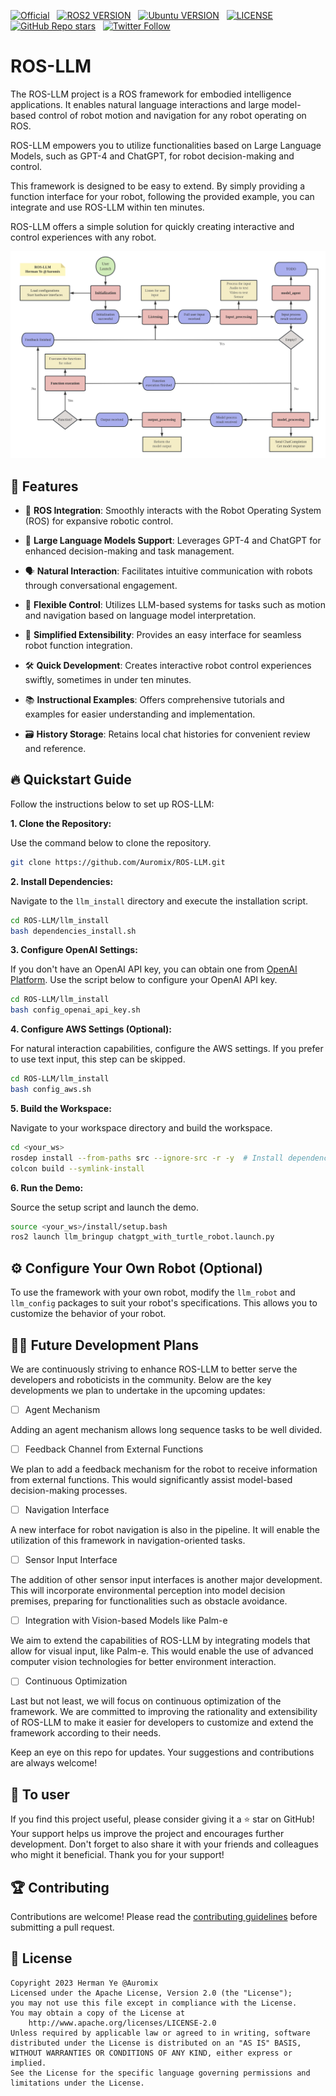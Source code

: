 [![Official](https://img.shields.io/badge/Official%20-Auromix-blue?style=flat&logo=world&logoColor=white)](https://github.com/Auromix) &nbsp;
[![ROS2 VERSION](https://img.shields.io/badge/ROS-ROS%202%20Humble-brightgreen)](http://docs.ros.org/en/humble/index.html) &nbsp;
[![Ubuntu VERSION](https://img.shields.io/badge/Ubuntu-22.04-green)](https://ubuntu.com/) &nbsp; [![LICENSE](https://img.shields.io/badge/license-Apache--2.0-informational)](https://github.com/mangdangroboticsclub/chatgpt-minipupper2-ros2-humble/blob/main/LICENSE) &nbsp;
[![GitHub Repo stars](https://img.shields.io/github/stars/Auromix/ROS-LLM?style=social)](https://github.com/Auromix/ROS-LLM/stargazers) &nbsp;
[![Twitter Follow](https://img.shields.io/twitter/follow/Hermanye233?style=social)](https://twitter.com/Hermanye233) &nbsp;
# ROS-LLM
The ROS-LLM project is a ROS framework for embodied intelligence applications. It enables natural language interactions and large model-based control of robot motion and navigation for any robot operating on ROS.

ROS-LLM empowers you to utilize functionalities based on Large Language Models, such as GPT-4 and ChatGPT, for robot decision-making and control. 

This framework is designed to be easy to extend. By simply providing a function interface for your robot, following the provided example, you can integrate and use ROS-LLM within ten minutes. 

ROS-LLM offers a simple solution for quickly creating interactive and control experiences with any robot.

![Related Schematics](llm_imgs/flow_diagram.png)
## 🚀 Features

- 🤖 **ROS Integration**: Smoothly interacts with the Robot Operating System (ROS) for expansive robotic control. 

- 🧠 **Large Language Models Support**: Leverages GPT-4 and ChatGPT for enhanced decision-making and task management.

- 🗣️ **Natural Interaction**: Facilitates intuitive communication with robots through conversational engagement.

- 🔄 **Flexible Control**: Utilizes LLM-based systems for tasks such as motion and navigation based on language model interpretation.

- 🔌 **Simplified Extensibility**: Provides an easy interface for seamless robot function integration. 

- 🛠️ **Quick Development**: Creates interactive robot control experiences swiftly, sometimes in under ten minutes.

- 📚 **Instructional Examples**: Offers comprehensive tutorials and examples for easier understanding and implementation.

- 🗃️ **History Storage**: Retains local chat histories for convenient review and reference.



## 🔥 Quickstart Guide

Follow the instructions below to set up ROS-LLM:

**1. Clone the Repository:**

Use the command below to clone the repository.
```bash
git clone https://github.com/Auromix/ROS-LLM.git
```

**2. Install Dependencies:**

Navigate to the `llm_install` directory and execute the installation script.
```bash
cd ROS-LLM/llm_install
bash dependencies_install.sh
```

**3. Configure OpenAI Settings:**

If you don't have an OpenAI API key, you can obtain one from [OpenAI Platform](https://platform.openai.com). Use the script below to configure your OpenAI API key.
```bash
cd ROS-LLM/llm_install
bash config_openai_api_key.sh
```

**4. Configure AWS Settings (Optional):**

For natural interaction capabilities, configure the AWS settings. If you prefer to use text input, this step can be skipped.
```bash
cd ROS-LLM/llm_install
bash config_aws.sh
```

**5. Build the Workspace:**

Navigate to your workspace directory and build the workspace.
```bash
cd <your_ws>
rosdep install --from-paths src --ignore-src -r -y  # Install dependencies
colcon build --symlink-install
```

**6. Run the Demo:**

Source the setup script and launch the demo.
```bash
source <your_ws>/install/setup.bash
ros2 launch llm_bringup chatgpt_with_turtle_robot.launch.py
```

## ⚙️ Configure Your Own Robot (Optional)

To use the framework with your own robot, modify the `llm_robot` and `llm_config` packages to suit your robot's specifications. This allows you to customize the behavior of your robot.


## 🧑‍💻 Future Development Plans

We are continuously striving to enhance ROS-LLM to better serve the developers and roboticists in the community. Below are the key developments we plan to undertake in the upcoming updates:

- [ ] Agent Mechanism

Adding an agent mechanism allows long sequence tasks to be well divided.

- [ ] Feedback Channel from External Functions

We plan to add a feedback mechanism for the robot to receive information from external functions. This would significantly assist model-based decision-making processes.

- [ ] Navigation Interface

A new interface for robot navigation is also in the pipeline. It will enable the utilization of this framework in navigation-oriented tasks.

- [ ] Sensor Input Interface

The addition of other sensor input interfaces is another major development. This will incorporate environmental perception into model decision premises, preparing for functionalities such as obstacle avoidance.

- [ ] Integration with Vision-based Models like Palm-e

We aim to extend the capabilities of ROS-LLM by integrating models that allow for visual input, like Palm-e. This would enable the use of advanced computer vision technologies for better environment interaction.

- [ ] Continuous Optimization

Last but not least, we will focus on continuous optimization of the framework. We are committed to improving the rationality and extensibility of ROS-LLM to make it easier for developers to customize and extend the framework according to their needs.

Keep an eye on this repo for updates. Your suggestions and contributions are always welcome!



## 🙋 To user
If you find this project useful, please consider giving it a ⭐️ star on GitHub! Your support helps us improve the project and encourages further development. Don't forget to also share it with your friends and colleagues who might it beneficial. Thank you for your support! 

## 🏆 Contributing
Contributions are welcome! Please read the [contributing guidelines](CONTRIBUTING.md) before submitting a pull request.



## 🪪 License
```
Copyright 2023 Herman Ye @Auromix
Licensed under the Apache License, Version 2.0 (the "License");
you may not use this file except in compliance with the License.
You may obtain a copy of the License at
    http://www.apache.org/licenses/LICENSE-2.0
Unless required by applicable law or agreed to in writing, software
distributed under the License is distributed on an "AS IS" BASIS,
WITHOUT WARRANTIES OR CONDITIONS OF ANY KIND, either express or implied.
See the License for the specific language governing permissions and
limitations under the License. 
```
